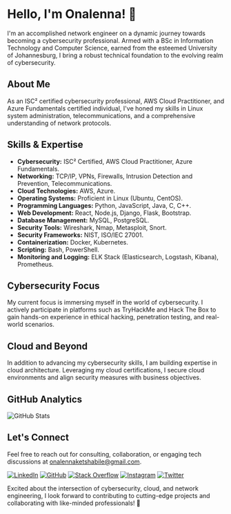 # Hello, I'm Onalenna! 👋

I'm an accomplished network engineer on a dynamic journey towards becoming a cybersecurity professional. Armed with a BSc in Information Technology and Computer Science, earned from the esteemed University of Johannesburg, I bring a robust technical foundation to the evolving realm of cybersecurity.

## About Me

As an ISC² certified cybersecurity professional, AWS Cloud Practitioner, and Azure Fundamentals certified individual, I've honed my skills in Linux system administration, telecommunications, and a comprehensive understanding of network protocols.

## Skills & Expertise

- **Cybersecurity:** ISC² Certified, AWS Cloud Practitioner, Azure Fundamentals.
- **Networking:** TCP/IP, VPNs, Firewalls, Intrusion Detection and Prevention, Telecommunications.
- **Cloud Technologies:** AWS, Azure.
- **Operating Systems:** Proficient in Linux (Ubuntu, CentOS).
- **Programming Languages:** Python, JavaScript, Java, C, C++.
- **Web Development:** React, Node.js, Django, Flask, Bootstrap.
- **Database Management:** MySQL, PostgreSQL.
- **Security Tools:** Wireshark, Nmap, Metasploit, Snort.
- **Security Frameworks:** NIST, ISO/IEC 27001.
- **Containerization:** Docker, Kubernetes.
- **Scripting:** Bash, PowerShell.
- **Monitoring and Logging:** ELK Stack (Elasticsearch, Logstash, Kibana), Prometheus.

## Cybersecurity Focus

My current focus is immersing myself in the world of cybersecurity. I actively participate in platforms such as TryHackMe and Hack The Box to gain hands-on experience in ethical hacking, penetration testing, and real-world scenarios.

## Cloud and Beyond

In addition to advancing my cybersecurity skills, I am building expertise in cloud architecture. Leveraging my cloud certifications, I secure cloud environments and align security measures with business objectives.

## GitHub Analytics

![GitHub Stats](https://github-readme-stats-eight-theta.vercel.app/api?username=Onalenna-Ketshabile&show_icons=true&theme=algolia&include_all_commits=true&count_private=true)

## Let's Connect

Feel free to reach out for consulting, collaboration, or engaging tech discussions at onalennaketshabile@gmail.com.

[![LinkedIn](https://img.icons8.com/doodle/40/000000/linkedin--v2.png)](<LinkedIn Profile Link>)
[![GitHub](https://img.icons8.com/doodle/40/000000/github--v1.png)](<GitHub Profile Link>)
[![Stack Overflow](https://img.icons8.com/external-tal-revivo-color-tal-revivo/40/000000/external-stack-overflow-is-a-question-and-answer-site-for-professional-logo-color-tal-revivo.png)](<Stack Overflow Profile Link>)
[![Instagram](https://img.icons8.com/doodle/40/000000/instagram-new--v2.png)](<Instagram Profile Link>)
[![Twitter](https://img.icons8.com/doodle/40/000000/twitter)](<Twitter Profile Link>)

Excited about the intersection of cybersecurity, cloud, and network engineering, I look forward to contributing to cutting-edge projects and collaborating with like-minded professionals! 🚀
